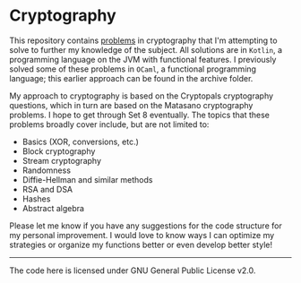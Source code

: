 # Cryptography
This repository contains [problems](http://cryptopals.com/) in cryptography that I'm attempting to solve to further my knowledge of the subject. All solutions are in `Kotlin`, a programming language on the JVM with functional features. I previously solved some of these problems in `OCaml`, a functional programming language; this earlier approach can be found in the archive folder.

My approach to cryptography is based on the Cryptopals cryptography questions, which in turn are based on the Matasano cryptography problems. I hope to get through Set 8 eventually. The topics that these problems broadly cover include, but are not limited to:

 * Basics (XOR, conversions, etc.)
 * Block cryptography
 * Stream cryptography
 * Randomness
 * Diffie-Hellman and similar methods
 * RSA and DSA
 * Hashes
 * Abstract algebra

Please let me know if you have any suggestions for the code structure for my personal improvement. I would love to know ways I can optimize my strategies or organize my functions better or even develop better style!

----

The code here is licensed under GNU General Public License v2.0.
